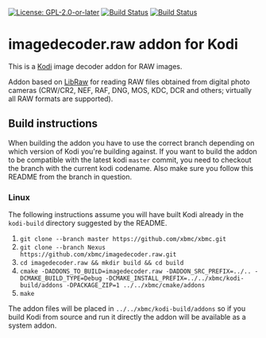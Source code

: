 [![License: GPL-2.0-or-later](https://img.shields.io/badge/License-GPL%20v2+-blue.svg)](LICENSE.md)
[![Build Status](https://dev.azure.com/teamkodi/binary-addons/_apis/build/status/xbmc.imagedecoder.raw?branchName=Nexus)](https://dev.azure.com/teamkodi/binary-addons/_build/latest?definitionId=28&branchName=Nexus)
[![Build Status](https://jenkins.kodi.tv/view/Addons/job/xbmc/job/imagedecoder.raw/job/Nexus/badge/icon)](https://jenkins.kodi.tv/blue/organizations/jenkins/xbmc%2Fimagedecoder.raw/branches/)

# imagedecoder.raw addon for Kodi

This is a [Kodi](https://kodi.tv) image decoder addon for RAW images.

Addon based on [LibRaw](https://www.libraw.org/) for reading RAW files obtained
from digital photo cameras (CRW/CR2, NEF, RAF, DNG, MOS, KDC, DCR and others;
virtually all RAW formats are supported).

## Build instructions

When building the addon you have to use the correct branch depending on which version of Kodi you're building against.
If you want to build the addon to be compatible with the latest kodi `master` commit, you need to checkout the branch with the current kodi codename.
Also make sure you follow this README from the branch in question.

### Linux

The following instructions assume you will have built Kodi already in the `kodi-build` directory 
suggested by the README.

1. `git clone --branch master https://github.com/xbmc/xbmc.git`
2. `git clone --branch Nexus https://github.com/xbmc/imagedecoder.raw.git`
3. `cd imagedecoder.raw && mkdir build && cd build`
4. `cmake -DADDONS_TO_BUILD=imagedecoder.raw -DADDON_SRC_PREFIX=../.. -DCMAKE_BUILD_TYPE=Debug -DCMAKE_INSTALL_PREFIX=../../xbmc/kodi-build/addons -DPACKAGE_ZIP=1 ../../xbmc/cmake/addons`
5. `make`

The addon files will be placed in `../../xbmc/kodi-build/addons` so if you build Kodi from source and run it directly 
the addon will be available as a system addon.
